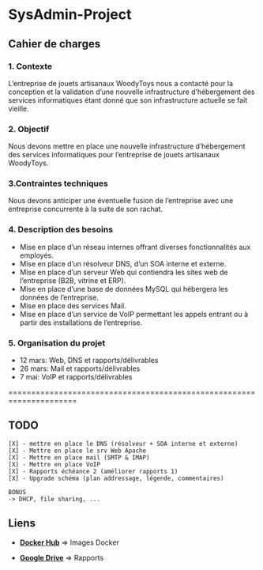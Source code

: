 # SysAdmin-Project

##  **Cahier de charges**

###  1. Contexte
<p>L’entreprise de jouets artisanaux WoodyToys nous a contacté pour la conception et la validation d’une nouvelle infrastructure d’hébergement des services informatiques étant donné que son infrastructure actuelle se fait vieille.</p>

### 2. Objectif
<p>Nous devons mettre en place une nouvelle infrastructure d’hébergement des services informatiques pour l’entreprise de jouets artisanaux WoodyToys.</p>

### 3.Contraintes techniques
<p>Nous devons anticiper une éventuelle fusion de l’entreprise avec une entreprise concurrente à la suite de son rachat.</p>

### 4. Description des besoins
<ul>
    <li>Mise en place d’un réseau internes offrant diverses fonctionnalités aux employés.</li>
    <li>Mise en place d’un résolveur DNS, d’un SOA interne et externe.</li>
    <li>Mise en place d’un serveur Web qui contiendra les sites web de l’entreprise (B2B,
vitrine et ERP).</li>
    <li>Mise en place d’une base de données MySQL qui hébergera les données de l’entreprise.</li>
    <li>Mise en place des services Mail.</li>
    <li>Mise en place d’un service de VoIP permettant les appels entrant ou à partir des
installations de l’entreprise.</li>
</ul>

 ### 5. Organisation du projet
<ul>
    <li>12 mars: Web, DNS et rapports/délivrables </li>
    <li>26 mars: Mail et rapports/délivrables </li>
    <li>7 mai: VoIP et rapports/délivrables </li>
</ul>

=====================================================================
## **TODO**

    [X] - mettre en place le DNS (résolveur + SOA interne et externe)
    [X] - Mettre en place le srv Web Apache
    [X] - Mettre en place mail (SMTP & IMAP)
    [X] - Mettre en place VoIP
    [X] - Rapports échéance 2 (améliorer rapports 1)
    [X] - Upgrade schéma (plan addressage, légende, commentaires)
    
    BONUS
    -> DHCP, file sharing, ...

## **Liens**
- [**Docker Hub**](https://hub.docker.com/repository/docker/automeedwin/sysadmin-project) => Images Docker

- [**Google Drive**](https://drive.google.com/drive/folders/1-NUHF5UJbiqHA8xmPFMqoO3kPMhNuJvN) => Rapports
